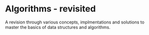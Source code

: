 # Algorithms - revisited

A revision through various concepts, implmentations and solutions to master the basics of data structures
and algorithms.
